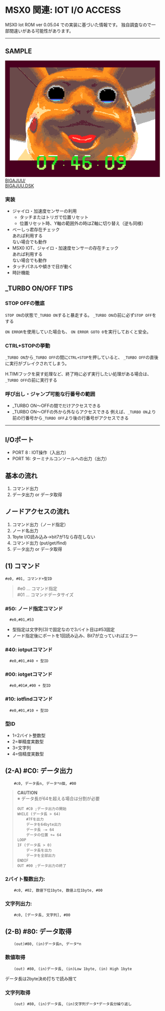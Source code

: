 # MSX0 関連: IOT I/O ACCESS

MSX0 Iot ROM ver 0.05.04 での実装に基づいた情報です。
独自調査なので一部間違いがある可能性があります。

---

## SAMPLE

![BIGAJUU.png](img/BIGAJUU.png)
[BIGAJUU/](BIJAJUU/)  
[BIGAJUU.DSK](BIGAJUU.DSK)  

###

### 実装

- ジャイロ・加速度センサーの利用
  - タッチまたはトリガで位置リセット
  - 位置リセット時、Y軸の範囲外の時はZ軸に切り替え（逆も同様）
- べーしっ君存在チェック  
  あれば利用する  
  ない場合でも動作
- MSX0 IOT、ジャイロ・加速度センサーの存在チェック  
  あれば利用する  
  ない場合でも動作
- タッチパネルや傾きで目が動く
- 時計機能

## _TURBO ON/OFF TIPS

### STOP OFFの徹底

```STOP ON```の状態で```_TURBO ON```すると暴走する。
```_TURBO ON```の前に必ず```STOP OFF```をする

```ON ERROR```を使用していた場合も、
```ON ERROR GOTO 0```を実行しておくと安全。

### CTRL+STOPの挙動

  ```_TURBO ON```から```_TURBO OFF```の間に```CTRL+STOP```を押していると、
  ```_TURBO OFF```の直後に実行がブレイクされてしまう。  

  H.TIMIフックを戻す処理など、終了時に必ず実行したい処理がある場合は、
  ```_TURBO OFF```の前に実行する

### 呼び出し・ジャンプ可能な行番号の範囲

- _TURBO ON～OFFの間でだけアクセスできる
- _TURBO ON～OFFの外から外ならアクセスできる
  例えば、```_TURBO ON```より前の行番号から```_TURBO OFF```より後の行番号がアクセスできる

---

## I/Oポート
- PORT 8 : IOT操作（入出力）
- PORT 16: ターミナルコンソールへの出力（出力）

## 基本の流れ
1. コマンド出力
2. データ出力 or データ取得

## ノードアクセスの流れ
1. コマンド出力（ノード指定）
2. ノード名出力
3. 1byte I/O読み込み→bit7が1なら存在しない
4. コマンド出力 (put/get/find)
5. データ出力 or データ取得


## (1) コマンド
```
#e0, #01, コマンド+型ID
```
> #e0 ... コマンド指定  
> #01 ... コマンドデータサイズ

### #50: ノード指定コマンド
  ```
	#e0,#01,#53
  ```
  - 型指定は文字列(3)で固定なので3バイト目は#53固定
  - ノード指定後にポートを1回読み込み、Bit7が立っていればエラー

###  #40: iotputコマンド
  ```
	#e0,#01,#40 + 型ID
  ```
###  #00: iotgetコマンド
  ```
	#e0,#01#,#00 + 型ID
  ```
###  #10: iotfindコマンド
  ```
	#e0,#01,#10 + 型ID
  ```

###   型ID
- 1=2バイト整数型
- 2=単精度実数型
- 3=文字列
- 4=倍精度実数型

## (2-A) #C0: データ出力
```
	#c0, データ長n, データ*n個, #00
```
> **CAUTION**  
> ※ データ長が64を超える場合は分割が必要  
> ```
> OUT #C0 ;データ出力の開始
> WHILE (データ長 > 64) 
>     #7Fを出力  
>     データを64byte出力
>     データ長 -= 64
>     データの位置 += 64
> LOOP
> IF (データ長 > 0)
>     データ長を出力
>     データを全部出力
> ENDIF
> OUT #00 ;データ出力の終了
> ```

### 2バイト整数出力:
```
	#c0, #02, 数値下位1byte, 数値上位1byte, #00
```

### 文字列出力:
```
	#c0, [データ長, 文字列], #00
```

## (2-B)  #80: データ取得
```
	(out)#80, (in)データ長n, データ*n
```

### 数値取得
```
	(out) #80, (in)データ長, (in)Low 1byte, (in) High 1byte
```

データ長は2byte決め打ちで読み捨て

### 文字列取得
```
	(out) #80, (in)データ長, (in)文字列データ*データ長分繰り返し
```
